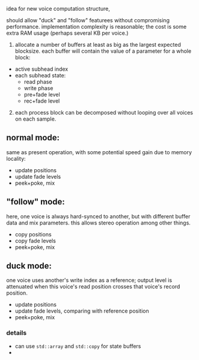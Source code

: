 idea for new voice computation structure,

should allow "duck" and "follow" featurees without compromising performance.
implementation complexity is reasonable;
the cost is some extra RAM usage (perhaps several KB per voice.)

1. allocate a number of buffers at least as big as the largest expected blocksize. each buffer will contain the value of a parameter for a whole block:
- active subhead index
- each subhead state:
  - read phase
  - write phase
  - pre+fade level
  - rec+fade level

2. each process block can be decomposed without looping over all voices on each sample. 

## normal mode:

same as present operation, with some potential speed gain due to memory locality:

- update positions
- update fade levels
- peek+poke, mix

## "follow" mode:

here, one voice is always hard-synced to another, but with different buffer data and mix parameters. this allows stereo operation among other things.

- copy positions
- copy fade levels
- peek+poke, mix

## duck mode:

one voice uses another's write index as a reference; output level is attenuated when this voice's read position crosses that voice's record position.

- update positions
- update fade levels, comparing with reference position
- peek+poke, mix


### details

- can use `std::array` and `std::copy` for state buffers
- 
